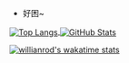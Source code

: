 - 好困~
<a href="https://github.com/Ayusummer">
  <img align="center" alt="Top Langs" src="https://github-readme-stats.vercel.app/api/top-langs/?username=Ayusummer&layout=compact" />
</a>

<a href="https://github.com/Ayusummer">
  <img align="center" alt="GitHub Stats" src="https://github-readme-stats.vercel.app/api?username=Ayusummer&show_icons=true&include_all_commits=true" />
</a>

[![willianrod's wakatime stats](https://github-readme-stats.vercel.app/api/wakatime?username=@ayusummer&layout=compact)](https://github.com/anuraghazra/github-readme-stats)
